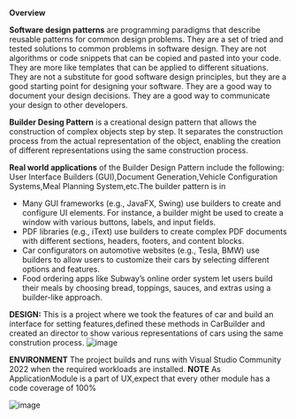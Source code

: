 **Overview**

**Software design patterns** are programming paradigms that describe reusable patterns for common design problems. They are a set of tried and tested solutions to common problems in software design. They are not algorithms or code snippets that can be copied and pasted into your code. They are more like templates that can be applied to different situations. They are not a substitute for good software design principles, but they are a good starting point for designing your software. They are a good way to document your design decisions. They are a good way to communicate your design to other developers.

**Builder Desing Pattern** is a creational design pattern that allows the construction of complex objects step by step. It separates the construction process from the actual representation of the object, enabling the creation of different representations using the same construction process.

**Real world applications** of the Builder Design Pattern include the following:
User Interface Builders (GUI),Document Generation,Vehicle Configuration Systems,Meal Planning System,etc.The builder pattern is in
* Many GUI frameworks (e.g., JavaFX, Swing) use builders to create and configure UI elements. For instance, a builder might be used to create a window with various buttons, labels, and input fields.
* PDF libraries (e.g., iText) use builders to create complex PDF documents with different sections, headers, footers, and content blocks.
*  Car configurators on automotive websites (e.g., Tesla, BMW) use builders to allow users to customize their cars by selecting different options and features.
* Food ordering apps like Subway’s online order system let users build their meals by choosing bread, toppings, sauces, and extras using a builder-like approach.

**DESIGN:**
This is a project where we took the features of car and build an interface for setting features,defined these methods in CarBuilder and created an director to show various representations of cars using the same constrution process.
![image](https://github.com/user-attachments/assets/d276e704-1b78-4902-868c-7d13a32a1e9f)

**ENVIRONMENT**
  The project builds and runs with Visual Studio Community 2022 when the required workloads are installed.
**NOTE**
As ApplicationModule is a part of UX,expect that every other module has a code coverage of 100%

![image](https://github.com/user-attachments/assets/bcefae18-533c-4cb0-b0b0-df0d9b5a0bc5)
